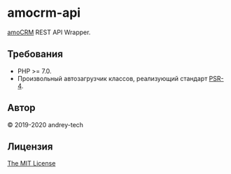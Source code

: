 # amocrm-api

[amoCRM](https://www.amocrm.ru) REST API Wrapper.

## Требования

- PHP >= 7.0.
- Произвольный автозагрузчик классов, реализующий стандарт [PSR-4](https://www.php-fig.org/psr/psr-4/).

## Автор

© 2019-2020 andrey-tech

## Лицензия

[The MIT License](https://github.com/andrey-tech/amocrm-api/blob/master/LICENSE)
